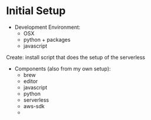 # Initial Setup

* Development Environment:
  * OSX
  * python + packages
  * javascript

Create: install script that does the setup of the serverless

* Components \(also from my own setup\):
  * brew
  * editor
  * javascript
  * python
  * serverless
  * aws-sdk
  * 



